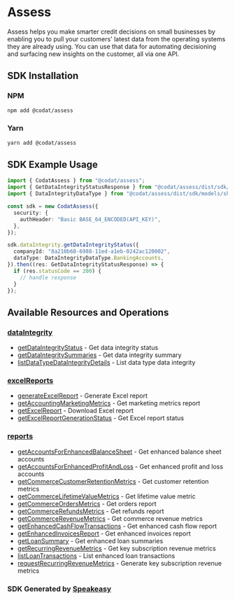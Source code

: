 # Assess

Assess helps you make smarter credit decisions on small businesses by enabling you to pull your customers' latest data from the operating systems they are already using.
You can use that data for automating decisioning and surfacing new insights on the customer, all via one API.

<!-- Start SDK Installation -->
## SDK Installation

### NPM

```bash
npm add @codat/assess
```

### Yarn

```bash
yarn add @codat/assess
```
<!-- End SDK Installation -->

## SDK Example Usage
<!-- Start SDK Example Usage -->


```typescript
import { CodatAssess } from "@codat/assess";
import { GetDataIntegrityStatusResponse } from "@codat/assess/dist/sdk/models/operations";
import { DataIntegrityDataType } from "@codat/assess/dist/sdk/models/shared";

const sdk = new CodatAssess({
  security: {
    authHeader: "Basic BASE_64_ENCODED(API_KEY)",
  },
});

sdk.dataIntegrity.getDataIntegrityStatus({
  companyId: "8a210b68-6988-11ed-a1eb-0242ac120002",
  dataType: DataIntegrityDataType.BankingAccounts,
}).then((res: GetDataIntegrityStatusResponse) => {
  if (res.statusCode == 200) {
    // handle response
  }
});
```
<!-- End SDK Example Usage -->

<!-- Start SDK Available Operations -->
## Available Resources and Operations


### [dataIntegrity](docs/sdks/dataintegrity/README.md)

* [getDataIntegrityStatus](docs/sdks/dataintegrity/README.md#getdataintegritystatus) - Get data integrity status
* [getDataIntegritySummaries](docs/sdks/dataintegrity/README.md#getdataintegritysummaries) - Get data integrity summary
* [listDataTypeDataIntegrityDetails](docs/sdks/dataintegrity/README.md#listdatatypedataintegritydetails) - List data type data integrity

### [excelReports](docs/sdks/excelreports/README.md)

* [generateExcelReport](docs/sdks/excelreports/README.md#generateexcelreport) - Generate Excel report
* [getAccountingMarketingMetrics](docs/sdks/excelreports/README.md#getaccountingmarketingmetrics) - Get marketing metrics report
* [getExcelReport](docs/sdks/excelreports/README.md#getexcelreport) - Download Excel report
* [getExcelReportGenerationStatus](docs/sdks/excelreports/README.md#getexcelreportgenerationstatus) - Get Excel report status

### [reports](docs/sdks/reports/README.md)

* [getAccountsForEnhancedBalanceSheet](docs/sdks/reports/README.md#getaccountsforenhancedbalancesheet) - Get enhanced balance sheet accounts
* [getAccountsForEnhancedProfitAndLoss](docs/sdks/reports/README.md#getaccountsforenhancedprofitandloss) - Get enhanced profit and loss accounts
* [getCommerceCustomerRetentionMetrics](docs/sdks/reports/README.md#getcommercecustomerretentionmetrics) - Get customer retention metrics
* [getCommerceLifetimeValueMetrics](docs/sdks/reports/README.md#getcommercelifetimevaluemetrics) - Get lifetime value metric
* [getCommerceOrdersMetrics](docs/sdks/reports/README.md#getcommerceordersmetrics) - Get orders report
* [getCommerceRefundsMetrics](docs/sdks/reports/README.md#getcommercerefundsmetrics) - Get refunds report
* [getCommerceRevenueMetrics](docs/sdks/reports/README.md#getcommercerevenuemetrics) - Get commerce revenue metrics
* [getEnhancedCashFlowTransactions](docs/sdks/reports/README.md#getenhancedcashflowtransactions) - Get enhanced cash flow report
* [getEnhancedInvoicesReport](docs/sdks/reports/README.md#getenhancedinvoicesreport) - Get enhanced invoices report
* [getLoanSummary](docs/sdks/reports/README.md#getloansummary) - Get enhanced loan summaries
* [getRecurringRevenueMetrics](docs/sdks/reports/README.md#getrecurringrevenuemetrics) - Get key subscription revenue metrics
* [listLoanTransactions](docs/sdks/reports/README.md#listloantransactions) - List enhanced loan transactions
* [requestRecurringRevenueMetrics](docs/sdks/reports/README.md#requestrecurringrevenuemetrics) - Generate key subscription revenue metrics
<!-- End SDK Available Operations -->

### SDK Generated by [Speakeasy](https://docs.speakeasyapi.dev/docs/using-speakeasy/client-sdks)
